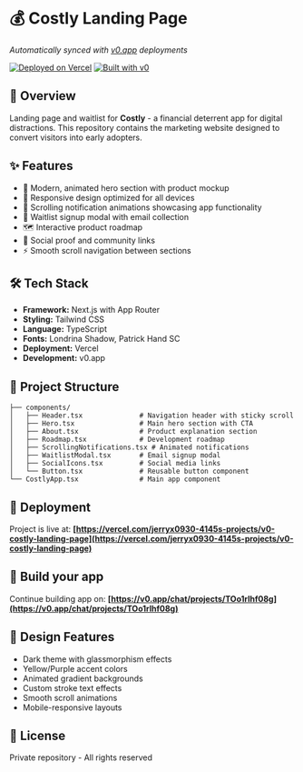 # 💰 Costly Landing Page

*Automatically synced with [v0.app](https://v0.app) deployments*

[![Deployed on Vercel](https://img.shields.io/badge/Deployed%20on-Vercel-black?style=for-the-badge&logo=vercel)](https://vercel.com/jerryx0930-4145s-projects/v0-costly-landing-page)
[![Built with v0](https://img.shields.io/badge/Built%20with-v0.app-black?style=for-the-badge)](https://v0.app/chat/projects/TOo1rlhf08g)

## 🎯 Overview

Landing page and waitlist for **Costly** - a financial deterrent app for digital distractions. This repository contains the marketing website designed to convert visitors into early adopters.

## ✨ Features

- 🎨 Modern, animated hero section with product mockup
- 📱 Responsive design optimized for all devices
- 🔔 Scrolling notification animations showcasing app functionality
- 📝 Waitlist signup modal with email collection
- 🗺️ Interactive product roadmap
- 🌟 Social proof and community links
- ⚡ Smooth scroll navigation between sections

## 🛠️ Tech Stack

- **Framework:** Next.js with App Router
- **Styling:** Tailwind CSS
- **Language:** TypeScript
- **Fonts:** Londrina Shadow, Patrick Hand SC
- **Deployment:** Vercel
- **Development:** v0.app

## 📂 Project Structure

```
├── components/
│   ├── Header.tsx              # Navigation header with sticky scroll
│   ├── Hero.tsx                # Main hero section with CTA
│   ├── About.tsx               # Product explanation section
│   ├── Roadmap.tsx             # Development roadmap
│   ├── ScrollingNotifications.tsx # Animated notifications
│   ├── WaitlistModal.tsx       # Email signup modal
│   ├── SocialIcons.tsx         # Social media links
│   └── Button.tsx              # Reusable button component
└── CostlyApp.tsx               # Main app component
```

## 🚀 Deployment

Project is live at:
**[https://vercel.com/jerryx0930-4145s-projects/v0-costly-landing-page](https://vercel.com/jerryx0930-4145s-projects/v0-costly-landing-page)**

## 🔧 Build your app

Continue building app on:
**[https://v0.app/chat/projects/TOo1rlhf08g](https://v0.app/chat/projects/TOo1rlhf08g)**

## 🎨 Design Features

- Dark theme with glassmorphism effects
- Yellow/Purple accent colors
- Animated gradient backgrounds
- Custom stroke text effects
- Smooth scroll animations
- Mobile-responsive layouts

## 📄 License

Private repository - All rights reserved
